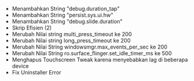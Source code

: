 
- Menambahkan String "debug.duration_tap"
- Menambahkan String "persist.sys.ui.hw"
- Menambahkan String "debug.slide.duration"
- Skrip Efisien (2)
- Merubah Nilai string multi_press_timeout ke 200
- Merubah Nilai string long_press_timeout ke 200
- Merubah Nilai String windowsmgr.max_events_per_sec ke 200
- Merubah Nilai String ro.surface_flinger.set_idle_timer_ms ke 500
- Menghapus Touchscreen Tweak karena menyebabkan lag di beberapa device
- Fix Uninstaller Error
